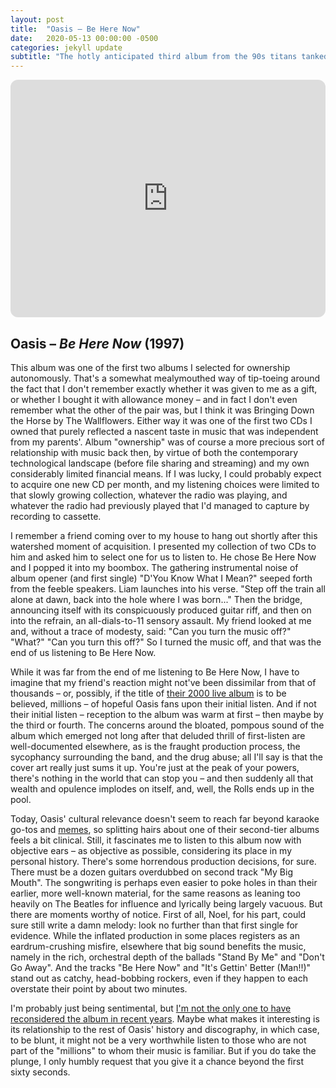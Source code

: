 ```yaml
---
layout: post
title:  "Oasis – Be Here Now"
date:   2020-05-13 00:00:00 -0500
categories: jekyll update
subtitle: "The hotly anticipated third album from the 90s titans tanked famously, but it's worth a reevaluation."
---
```

<iframe style="border-radius:12px" src="https://open.spotify.com/embed/album/021D07OEcg0c4tUCilc7ah?utm_source=generator" width="100%" height="380" frameBorder="0" allowfullscreen="" allow="autoplay; clipboard-write; encrypted-media; fullscreen; picture-in-picture" loading="lazy"></iframe>

## Oasis – _Be Here Now_ (1997)

This album was one of the first two albums I selected for ownership autonomously. That's a somewhat mealymouthed way of tip-toeing around the fact that I don't remember exactly whether it was given to me as a gift, or whether I bought it with allowance money – and in fact I don't even remember what the other of the pair was, but I think it was Bringing Down the Horse by The Wallflowers. Either way it was one of the first two CDs I owned that purely reflected a nascent taste in music that was independent from my parents'. Album "ownership" was of course a more precious sort of relationship with music back then, by virtue of both the contemporary technological landscape (before file sharing and streaming) and my own considerably limited financial means. If I was lucky, I could probably expect to acquire one new CD per month, and my listening choices were limited to that slowly growing collection, whatever the radio was playing, and whatever the radio had previously played that I'd managed to capture by recording to cassette.

I remember a friend coming over to my house to hang out shortly after this watershed moment of acquisition. I presented my collection of two CDs to him and asked him to select one for us to listen to. He chose Be Here Now and I popped it into my boombox. The gathering instrumental noise of album opener (and first single) "D'You Know What I Mean?" seeped forth from the feeble speakers. Liam launches into his verse. "Step off the train all alone at dawn, back into the hole where I was born..." Then the bridge, announcing itself with its conspicuously produced guitar riff, and then on into the refrain, an all-dials-to-11 sensory assault. My friend looked at me and, without a trace of modesty, said: "Can you turn the music off?" "What?" "Can you turn this off?" So I turned the music off, and that was the end of us listening to Be Here Now.

While it was far from the end of me listening to Be Here Now, I have to imagine that my friend's reaction might not've been dissimilar from that of thousands – or, possibly, if the title of [their 2000 live album](https://en.wikipedia.org/wiki/Familiar_to_Millions) is to be believed, millions – of hopeful Oasis fans upon their initial listen. And if not their initial listen – reception to the album was warm at first – then maybe by the third or fourth. The concerns around the bloated, pompous sound of the album which emerged not long after that deluded thrill of first-listen are well-documented elsewhere, as is the fraught production process, the sycophancy surrounding the band, and the drug abuse; all I'll say is that the cover art really just sums it up. You're just at the peak of your powers, there's nothing in the world that can stop you – and then suddenly all that wealth and opulence implodes on itself, and, well, the Rolls ends up in the pool.

Today, Oasis' cultural relevance doesn't seem to reach far beyond karaoke go-tos and [memes](https://knowyourmeme.com/memes/wonderwall), so splitting hairs about one of their second-tier albums feels a bit clinical. Still, it fascinates me to listen to this album now with objective ears – as objective as possible, considering its place in my personal history. There's some horrendous production decisions, for sure. There must be a dozen guitars overdubbed on second track "My Big Mouth". The songwriting is perhaps even easier to poke holes in than their earlier, more well-known material, for the same reasons as leaning too heavily on The Beatles for influence and lyrically being largely vacuous. But there are moments worthy of notice. First of all, Noel, for his part, could sure still write a damn melody: look no further than that first single for evidence. While the inflated production in some places registers as an eardrum-crushing misfire, elsewhere that big sound benefits the music, namely in the rich, orchestral depth of the ballads "Stand By Me" and "Don't Go Away". And the tracks "Be Here Now" and "It's Gettin' Better (Man!!)" stand out as catchy, head-bobbing rockers, even if they happen to each overstate their point by about two minutes.

I'm probably just being sentimental, but [I'm not the only one to have reconsidered the album in recent years](https://thequietus.com/articles/21162-oasis-be-here-now-review-anniversary). Maybe what makes it interesting is its relationship to the rest of Oasis' history and discography, in which case, to be blunt, it might not be a very worthwhile listen to those who are not part of the "millions" to whom their music is familiar. But if you do take the plunge, I only humbly request that you give it a chance beyond the first sixty seconds.